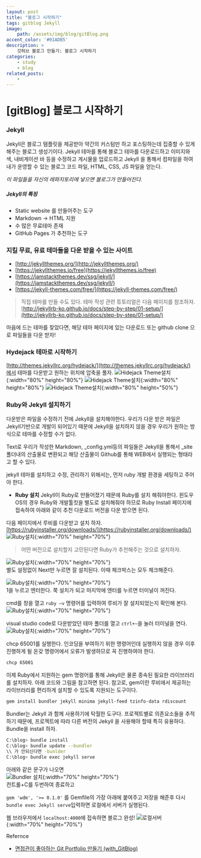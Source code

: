 ```yaml
---
layout: post
title: "블로그 시작하기"
tags: gitblog Jekyll
image: 
    path: /assets/img/blog/gitBlog.png
accent_color: '#01ADB5'
description: >
    깃허브 블로그 만들기: 블로그 시작하기
categories:
    - study
    - blog
related_posts:    
    -    
---
```

# [gitBlog] 블로그 시작하기
### Jekyll
Jekyll은 블로그 템플릿을 제공받아 약간의 커스텀만 하고 포스팅하는데 집중할 수 있게 해주는 블로그 생성기이다.
Jekyll 테마를 통해 블로그 테마를 다운로드하고 이미지와 색, 내비게이션 바 등을 수정하고 게시물을 업로드하고 Jekyll 을 통해서 컴파일을 하여 내가 운영할 수 있는 블로그 코드 파일, HTML, CSS, JS 파일을 얻는다.

*이 파일들을 자신의 레파지토리에 넣으면 블로그가 만들어진다.*

##### Jekyll의 특징
- Static website 를 만들어주는 도구
- Markdown → HTML 지원
- 수 많은 무료테마 존재
- GitHub Pages 가 추천하는 도구

### 지킬 무료, 유료 테마들을 다운 받을 수 있는 사이트

-  [http://jekyllthemes.org/](http://jekyllthemes.org/)
-  [https://jekyllthemes.io/free](https://jekyllthemes.io/free)
-  [https://jamstackthemes.dev/ssg/jekyll/](https://jamstackthemes.dev/ssg/jekyll/)
- [https://jekyll-themes.com/free/](https://jekyll-themes.com/free/)

> 직접 테마를 만들 수도 있다. 테마 작성 관련 튜토리얼은 다음 페이지를 참조하자.   
 [http://jekyllrb-ko.github.io/docs/step-by-step/01-setup/](http://jekyllrb-ko.github.io/docs/step-by-step/01-setup/)
 
마음에 드는 테마를 찾았다면, 해당 테마 페이지에 있는 다운로드 또는 github clone 으로 파일들을 다운 받자!

### Hydejack 테마로 시작하기
[http://themes.jekyllrc.org/hydejack/](http://themes.jekyllrc.org/hydejack/)에서 테마를 다운받고 원하는 위치에 압축을 풀자.
![Hidejack Theme설치](/assets/img/blog/setting1-1.png){:width="80%" height="80%"}
![Hidejack Theme설치](/assets/img/blog/setting1-2.png){:width="80%" height="80%"}
![Hidejack Theme설치](/assets/img/blog/setting1-3.png){:width="80%" height="50%"}

### Ruby와 Jekyll 설치하기
다운받은 파일을 수정하기 전에 Jekyll을 설치해야한다. 우리가 다운 받은 파일은 Jekyll기반으로 개발이 되어있기 때문에 Jekyll을 설치하지 않을 경우 우리가 원하는 방식으로 테마를 수정할 수가 없다.

Text로 우리가 작성한 Markdown, _config.yml등의 파일들은 Jekyll을 통해서 _site폴더내의 산출물로 변환되고 해당 산출물이 Github를 통해 WEB에서 실행되는 형태라고 할 수 있다.

jekyll 테마를 설치하고 수정, 관리하기 위해서는, 먼저 ruby 개발 환경을 세팅하고 주어야 한다.

- **Ruby 설치**
Jekyll이 Ruby로 만들어졌기 때문에 Ruby를 설치 해줘야한다. 윈도우 OS의 경우 Ruby와 개발툴킷을 별도로 설치해줘야 하므로 Ruby Install 페이지에 접속하여 아래와 같이 추천 다운로드 버전을 다운 받으면 된다.

다음 페이지에서 루비를 다운받고 설치 하자.   
[https://rubyinstaller.org/downloads/](https://rubyinstaller.org/downloads/)
![Ruby설치](/assets/img/blog/setting1.png){:width="70%" height="70%"}
> 어떤 버전으로 설치할지 고민된다면 Ruby가 추천해주는 것으로 설치하자.   

![Ruby설치](/assets/img/blog/setting2.png){:width="70%" height="70%"}    
별도 설정없이 Next만 누르면 잘 설치된다. 이때 체크박스는 모두 체크해준다.   

![Ruby설치](/assets/img/blog/setting3.png){:width="70%" height="70%"}   
1을 누르고 엔터한다. 쭉 설치가 되고 마지막에 엔터를 누르면 터미널이 꺼진다.   

cmd를 창을 열고 `ruby –v` 명령어를 입력하여 루비가 잘 설치되었는지 확인해 본다.   
![Ruby설치](/assets/img/blog/setting4.png){:width="70%" height="70%"}   

visual studio code로 다운받았던 테마 폴더를 열고 `ctrl+~`을 눌러 터미널을 연다.   
![Ruby설치](/assets/img/blog/setting5.png){:width="70%" height="70%"}   

chcp 65001를 실행한다. 인코딩을 부여하기 위한 명령어인데 실행하지 않을 경우 이후 진행하게 될 온갖 명령어에서 오류가 발생하므로 꼭 진행하여야 한다.

```bash
chcp 65001
```

이제 Ruby에서 지원하는 gem 명령어를 통해 Jekyll은 물론 종속된 필요한 라이브러리를 설치하자. 아래 코드와 그림을 참고하면 된다. 참고로, gem이란 루비에서 제공하는 라이브러리를 편리하게 설치할 수 있도록 지원되는 도구이다.

```bash
gem install bundler jekyll minima jekyll-feed tzinfo-data rdiscount
```

Bundler는 Jekyll 과 함께 사용하기에 탁월한 도구다. 프로젝트별로 의존요소들을 추적하기 때문에, 프로젝트에 따라 다른 버전의 Jekyll 을 사용해야 할때 특히 유용하다. Bundle을 install 하자.

```bash
C:\blog> bundle install
C:\blog> bundle update --bundler
\\ 가 안되신다면 -bunlder
C:\blog> bundle exec jekyll serve
```
아래와 같은 문구가 나오면   
![Bundler 설치](/assets/img/blog/setting6.png){:width="70%" height="70%"}   
컨트롤+C를 두번하여 종료하고   

`gem 'wdm', '>= 0.1.0'` 를 Gemfile의 가장 아래에 붙여주고 저장을 해준후 다시 `bundle exec Jekyll serve`입력하면 로컬에서 서버가 실행된다.

웹 브라우저에서 `localhost:4000`에 접속하면 블로그 완성!
![로컬서버](/assets/img/blog/setting7.png){:width="70%" height="70%"}   




Refernce
- [면접관이 좋아하는 Git Portfolio 만들기 (with_GitBlog)](https://projectlion.io/courses/technology/gitblog)